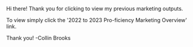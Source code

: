 Hi there! Thank you for clicking to view my previous marketing outputs.

To view simply click the '2022 to 2023 Pro-ficiency Marketing Overview' link.

Thank you!
-Collin Brooks
